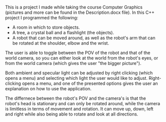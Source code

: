 This is a project I made while taking the course Computer Graphics (pictures and more can be found in the Description.docx file). In this C++ project I programmed the following:
- A room in which to store objects.
- A tree, a crystal ball and a flashlight (the objects).
- A robot that can be moved around, as well as the robot's arm that can be rotated at the shoulder, elbow and the wrist.

The user is able to toggle between the POV of the robot and that of the world camera, so you can either look at the world from the robot's eyes,
or from the world camera (which gives the user "the bigger picture").

Both ambient and specular light can be adjusted by right clicking (which opens a menu) and selecting which light the user would like to adjust.
Right-clicking opens a menu, and one of the presented options gives the user an explanation on how to use the application.

The differnece between the robot's POV and the camera's is that the robot's head is stationary and can only be rotated around, while the camera is 
limitless in terms of movement and rotation. It can move up, down, left and right while also being able to rotate and look at all directions.
